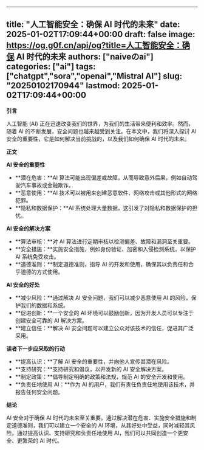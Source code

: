 
---
title: "人工智能安全：确保 AI 时代的未来"
date: 2025-01-02T17:09:44+00:00
draft: false
image: https://og.g0f.cn/api/og?title=人工智能安全：确保 AI 时代的未来
authors: ["naiveのai"]
categories: ["ai"]
tags: ["chatgpt","sora","openai","Mistral AI"]
slug: "20250102170944"
lastmod: 2025-01-02T17:09:44+00:00
---
**引言**

人工智能 (AI) 正在迅速改变我们的世界，为我们的生活带来便利和效率。然而，随着 AI 的不断发展，安全问题也越来越受到关注。在本文中，我们将深入探讨 AI 安全的重要性，它是如何解决当前挑战的，以及我们如何确保 AI 时代的未来。

**正文**

**AI 安全的重要性**

* **潜在危害：**AI 算法可能出现偏差或故障，从而导致意外后果，例如自动驾驶汽车事故或金融欺诈。
* **恶意使用：**AI 技术可以被用来创建恶意软件、网络攻击或其他形式的网络犯罪。
* **隐私和数据保护：**AI 系统处理大量数据，这引发了对隐私和数据保护的担忧。

**AI 安全的解决方案**

* **算法审核：**对 AI 算法进行定期审核以检测偏差、故障和漏洞至关重要。
* **安全措施：**实施安全措施，例如身份验证、加密和入侵检测系统，以保护 AI 系统免受攻击。
* **道德准则：**制定道德准则，指导 AI 的开发和使用，确保其以负责任和合乎道德的方式使用。

**AI 安全的好处**

* **减少风险：**通过解决 AI 安全问题，我们可以减少恶意使用 AI 的风险，保护我们的数据和系统。
* **促进创新：**一个安全的 AI 环境可以鼓励创新，因为开发人员可以专注于创建安全可靠的 AI 解决方案。
* **建立信任：**解决 AI 安全问题可以建立公众对该技术的信任，促进其广泛采用。

**读者下一步应采取的行动**

* **提高认识：**了解 AI 安全的重要性，并向他人宣传其潜在风险。
* **支持研究：**支持研究和倡议，以开发新的 AI 安全解决方案。
* **制定政策：**倡导制定明确的政策和法规，规范 AI 的安全开发和使用。
* **负责任地使用 AI：**作为 AI 的用户，我们有责任负责任地使用该技术，并报告任何安全问题。

**结论**

AI 安全对于确保 AI 时代的未来至关重要。通过解决潜在危害、实施安全措施和制定道德准则，我们可以建立一个安全的 AI 环境，从其好处中受益，同时减轻其风险。通过提高认识、支持研究和负责任地使用 AI，我们可以共同创造一个更安全、更繁荣的 AI 时代。